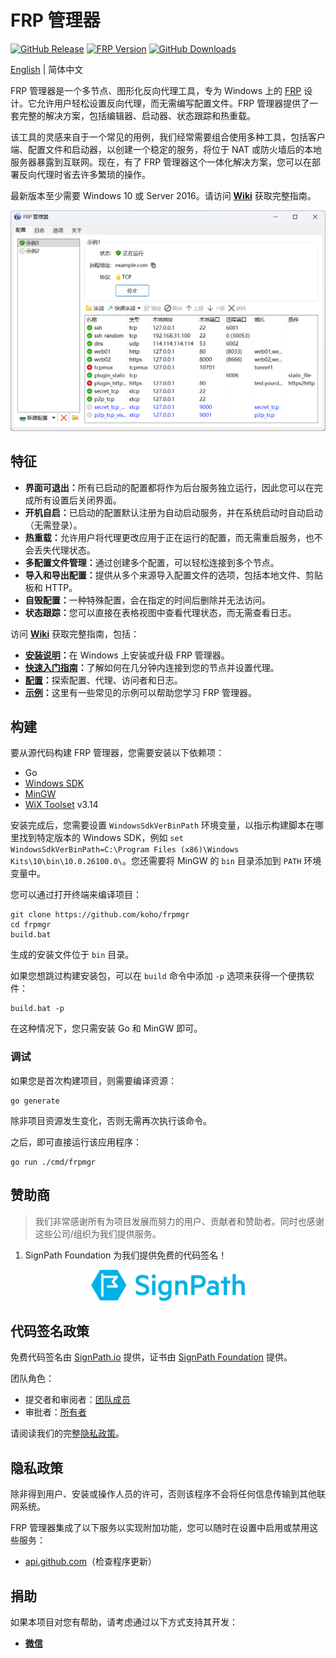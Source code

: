 # FRP 管理器

[![GitHub Release](https://img.shields.io/github/tag/koho/frpmgr.svg?label=release)](https://github.com/koho/frpmgr/releases)
[![FRP Version](https://img.shields.io/endpoint?url=https%3A%2F%2Fgo.shields.workers.dev%2Fkoho%2Ffrpmgr%2Fmaster%3Fname%3Dfrp)](https://github.com/fatedier/frp)
[![GitHub Downloads](https://img.shields.io/github/downloads/koho/frpmgr/total.svg)](https://github.com/koho/frpmgr/releases)

[English](README.md) | 简体中文

FRP 管理器是一个多节点、图形化反向代理工具，专为 Windows 上的 [FRP](https://github.com/fatedier/frp) 设计。它允许用户轻松设置反向代理，而无需编写配置文件。FRP 管理器提供了一套完整的解决方案，包括编辑器、启动器、状态跟踪和热重载。

该工具的灵感来自于一个常见的用例，我们经常需要组合使用多种工具，包括客户端、配置文件和启动器，以创建一个稳定的服务，将位于 NAT 或防火墙后的本地服务器暴露到互联网。现在，有了 FRP 管理器这个一体化解决方案，您可以在部署反向代理时省去许多繁琐的操作。

最新版本至少需要 Windows 10 或 Server 2016。请访问 **[Wiki](https://github.com/koho/frpmgr/wiki)** 获取完整指南。

![screenshot](/docs/screenshot_zh.png)

## 特征

- **界面可退出：**&#8203;所有已启动的配置都将作为后台服务独立运行，因此您可以在完成所有设置后关闭界面。
- **开机自启：**&#8203;已启动的配置默认注册为自动启动服务，并在系统启动时自动启动（无需登录）。
- **热重载：**&#8203;允许用户将代理更改应用于正在运行的配置，而无需重启服务，也不会丢失代理状态。
- **多配置文件管理：**&#8203;通过创建多个配置，可以轻松连接到多个节点。
- **导入和导出配置：**&#8203;提供从多个来源导入配置文件的选项，包括本地文件、剪贴板和 HTTP。
- **自毁配置：**&#8203;一种特殊配置，会在指定的时间后删除并无法访问。
- **状态跟踪：**&#8203;您可以直接在表格视图中查看代理状态，而无需查看日志。

访问 **[Wiki](https://github.com/koho/frpmgr/wiki)** 获取完整指南，包括：

- **[安装说明](https://github.com/koho/frpmgr/wiki#how-to-install)：**&#8203;在 Windows 上安装或升级 FRP 管理器。
- **[快速入门指南](https://github.com/koho/frpmgr/wiki/Quick-Start)：**&#8203;了解如何在几分钟内连接到您的节点并设置代理。
- **[配置](https://github.com/koho/frpmgr/wiki/Configuration)：**&#8203;探索配置、代理、访问者和日志。
- **[示例](https://github.com/koho/frpmgr/wiki/Examples)：**&#8203;这里有一些常见的示例可以帮助您学习 FRP 管理器。

## 构建

要从源代码构建 FRP 管理器，您需要安装以下依赖项：

- Go
- [Windows SDK](https://developer.microsoft.com/en-us/windows/downloads/windows-sdk/)
- [MinGW](https://github.com/mstorsjo/llvm-mingw)
- [WiX Toolset](https://wixtoolset.org/) v3.14

安装完成后，您需要设置 `WindowsSdkVerBinPath` 环境变量，以指示构建脚本在哪里找到特定版本的 Windows SDK，例如 `set WindowsSdkVerBinPath=C:\Program Files (x86)\Windows Kits\10\bin\10.0.26100.0\`。您还需要将 MinGW 的 `bin` 目录添加到 `PATH` 环境变量中。

您可以通过打开终端来编译项目：

```shell
git clone https://github.com/koho/frpmgr
cd frpmgr
build.bat
```

生成的安装文件位于 `bin` 目录。

如果您想跳过构建安装包，可以在 `build` 命令中添加 `-p` 选项来获得一个便携软件：

```shell
build.bat -p
```

在这种情况下，您只需安装 Go 和 MinGW 即可。

### 调试

如果您是首次构建项目，则需要编译资源：

```shell
go generate
```

除非项目资源发生变化，否则无需再次执行该命令。

之后，即可直接运行该应用程序：

```shell
go run ./cmd/frpmgr
```

## 赞助商

> 我们非常感谢所有为项目发展而努力的用户、贡献者和赞助者。同时也感谢这些公司/组织为我们提供服务。

1. SignPath Foundation 为我们提供免费的代码签名！
<p align=center>
	<a href="https://about.signpath.io/">
 		<img src="./docs/sponsor_signpath.png" alt="SignPath Logo" height=50 />
	</a>
</p>

## 代码签名政策

免费代码签名由 [SignPath.io](https://about.signpath.io/) 提供，证书由 [SignPath Foundation](https://signpath.org/) 提供。

团队角色：

- 提交者和审阅者：[团队成员](https://github.com/koho/frpmgr/graphs/contributors)
- 审批者：[所有者](https://github.com/koho)

请阅读我们的完整[隐私政策](#隐私政策)。

## 隐私政策

除非得到用户、安装或操作人员的许可，否则该程序不会将任何信息传输到其他联网系统。

FRP 管理器集成了以下服务以实现附加功能，您可以随时在设置中启用或禁用这些服务：

- [api.github.com](https://docs.github.com/en/site-policy/privacy-policies/github-general-privacy-statement)（检查程序更新）

## 捐助

如果本项目对您有帮助，请考虑通过以下方式支持其开发：

- [**微信**](/docs/donate-wechat.jpg)
